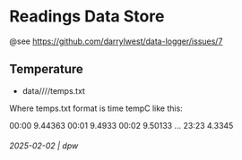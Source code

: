 # Readings Data Store

@see https://github.com/darrylwest/data-logger/issues/7

## Temperature

* data/<date>/<host>/<probe-location>/temps.txt

Where temps.txt format is time tempC like this:

00:00 9.44363
00:01 9.4933
00:02 9.50133
...
23:23 4.3345


###### 2025-02-02 | dpw
